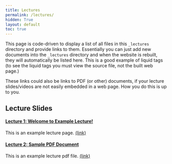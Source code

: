 ```yaml
---
title: Lectures
permalink: /lectures/
hidden: True
layout: default
toc: true
---
```


This page is code-driven to display a list of all files in this `_lectures` directory and provide links to them. Essentially you can just add new documents into the `_lectures` directory and when the website is rebuilt, they will automatically be listed here. This is a good example of liquid tags (to see the liquid tags you must view the source file, not the built web page.)

These links could also be links to PDF (or other) documents, if your lecture slides/videos are not easily embedded in a web page. How you do this is up to you.

## Lecture Slides

#### [Lecture 1: Welcome to Example Lecture!](/lectures/week-0/)

This is an example lecture page. [(link)](/lectures/week-0/)

#### [Lecture 2: Sample PDF Document](/assets/lecture-pdfs/Lecture2.pdf)

This is an example lecture pdf file. [(link)](/assets/lecture-pdfs/Lecture2.pdf)